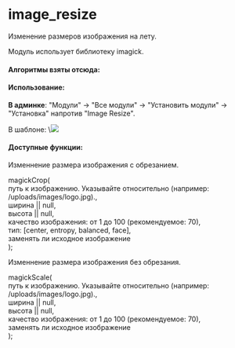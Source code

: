 # image_resize
Изменение размеров изображения на лету.

Модуль использует библиотеку imagick.

<h4>Алгоритмы взяты отсюда:</h4>
<p><a href="https://github.com/tim-reynolds/crop/tree/UpdateEntropyAlgorithm"></a></p>

<h4>Использование:</h4>
<p><b>В админке</b>: "Модули" -> "Все модули" -> "Установить модули" -> "Установка" напротив "Image Resize".</p>
<p>В шаблоне: \<img src=\"{magickCrop($page[\'field_image\'], 300, 300)}\"\></p>

<h4>Доступные функции:</h4>
<p>Изменнение размера изображения с обрезанием.<p>
<p>magickCrop(<br>
    путь к изображению. Указывайте относительно (например: /uploads/images/logo.jpg).,<br>
    ширина || null,<br>
    высота || null,<br>
    качество изображения: от 1 до 100 (рекомендуемое: 70),<br>
    тип: [center, entropy, balanced, face],<br>
    заменять ли исходное изображение<br>
);</p>

<p>Изменнение размера изображения без обрезания.</p>
<p>magickScale(<br>
    путь к изображению. Указывайте относительно (например: /uploads/images/logo.jpg).,<br>
    ширина || null,<br>
    высота || null,<br>
    качество изображения: от 1 до 100 (рекомендуемое: 70),<br>
    заменять ли исходное изображение<br>
);</p>
